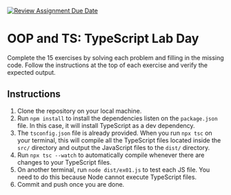 [![Review Assignment Due Date](https://classroom.github.com/assets/deadline-readme-button-22041afd0340ce965d47ae6ef1cefeee28c7c493a6346c4f15d667ab976d596c.svg)](https://classroom.github.com/a/gL5Mzwm7)
# OOP and TS: TypeScript Lab Day

Complete the 15 exercises by solving each problem and filling in the missing code. Follow the instructions at the top of each exercise and verify the expected output.

## Instructions

1. Clone the repository on your local machine.
2. Run `npm install` to install the dependencies listen on the `package.json` file. In this case, it will install TypeScript as a dev dependency.
3. The `tsconfig.json` file is already provided. When you run `npx tsc` on your terminal, this will compile all the TypeScript files located inside the `src/` directory and output the JavaScript files to the `dist/` directory.
4. Run `npx tsc --watch` to automatically compile whenever there are changes to your TypeScript files.
5. On another terminal, run `node dist/ex01.js` to test each JS file. You need to do this because Node cannot execute TypeScript files.
6. Commit and push once you are done.
